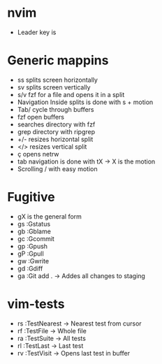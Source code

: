 nvim
====

* Leader key is <space>

Generic mappins
===============

* ss splits screen horizontally
* sv splits screen vertically
* <leader>s/v fzf for a file and opens it in a split
* Navigation Inside splits is done with s + motion 
* <leader>Tab/<leader><S-Tab> cycle through buffers
* <leader><Enter> fzf open buffers
* <C-p> searches directory with fzf
* <C-s> grep directory with ripgrep 
* <leader>+/- resizes horizontal split
* <leader></> resizes vertical split 
* <leader>ç opens netrw
* tab navigation is done with tX -> X is the motion
* Scrolling <C-d>/<C-u> with easy motion

Fugitive
========
* <leader>gX is the general form
* <leader>gs :Gstatus
* <leader>gb :Gblame
* <leader>gc :Gcommit
* <leader>gp :Gpush
* <leader>gP :Gpull
* <leader>gw :Gwrite
* <leader>gd :Gdiff
* <leader>ga :Git add . -> Addes all changes to staging

vim-tests
=========

* <Leader>rs :TestNearest -> Nearest test from cursor
* <Leader>rf :TestFile -> Whole file
* <Leader>ra :TestSuite -> All tests
* <Leader>rl :TestLast -> Last test
* <Leader>rv :TestVisit -> Opens last test in buffer

